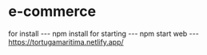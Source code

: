# e-commerce
for install --- npm install
for starting --- npm start
web --- https://tortugamaritima.netlify.app/
